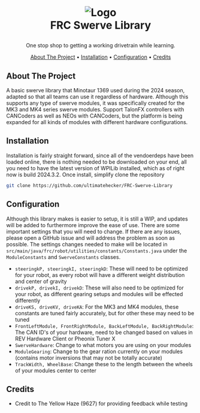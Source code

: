 <br />
<h1>
    <p align="center">
        <img src="https://github.com/user-attachments/assets/72e32a4f-a451-42e7-9f9b-95c1e4606282" alt="Logo">
        <br>FRC Swerve Library
    </h1>
<p align="center">One stop shop to getting a working drivetrain while learning. <br /> </p>
</p>

<p align="center">
  <a href="#about-the-project">About The Project</a> •
  <a href="#installation">Installation</a> •
  <a href="#configuration">Configuration</a> •
  <a href="#credits">Credits</a>
</p>  

## About The Project
A basic swerve library that Minotaur 1369 used during the 2024 season, adapted so that all teams can use it regardless of hardware. Although this 
supports any type of swerve modules, it was specifically created for the MK3 and MK4 series swerve modules. Support TalonFX controllers with CANCoders
as well as NEOs with CANCoders, but the platform is being expanded for all kinds of modules with different hardware configurations.

## Installation
Installation is fairly straight forward, since all of the vendoerdeps have been loaded online, there is nothing needed to be downloaded on your end, all
you need to have the latest version of WPILib installed, which as of right now is build 2024.3.2. Once install, simplify clone the repository
```sh
git clone https://github.com/ultimatehecker/FRC-Swerve-Library
```

## Configuration
Although this library makes is easier to setup, it is still a WIP, and updates will be added to furthermore improve the ease of use. There are some important
settings that you will need to change. If there are any issues, please open a GitHub issue and will address the problem as soon as possible. The settings changes
needed to make will be located in `src/main/java/frc/robot/utilities/constants/Constants.java` under the `ModuleConstants` and `SwerveConstants` classes.
- `steeringkP, steeringkI, steeringkD`: These will need to be optimized for your robot, as every robot will have a different weight distribution and center of gravity
- `drivekP, drivekI, drivekD`: These will also need to be optimized for your robot, as different gearing setups and modules will be effected differently
- `driveKS, driveKV, driveKA`: For the MK3 and MK4 modules, these constants are tuned fairly accurately, but for other these may need to be tuned
- `FrontLeftModule, FrontRightModule, BackLeftModule, BackRightModule`: The CAN ID's of your hardware, need to be changed based on values in REV Hardware Client or Pheonix Tuner X
- `SwerveHardware`: Change to what motors you are using on your modules
- `ModuleGearing`: Change to the gear ration currently on your modules (contains motor inversions that may not be totally accurate)
- `TrackWidth, WheelBase`: Change these to the length between the wheels of your modules center to center

## Credits
- Credit to The Yellow Haze (9627) for providing feedback while testing